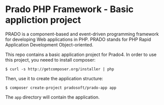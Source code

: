 # Prado PHP Framework - Basic appliction project

PRADO is a component-based and event-driven programming framework for developing Web applications in PHP.
PRADO stands for PHP Rapid Application Development Object-oriented.

This repo contains a basic application project for Prado4.
In order to use this project, you neeed to install composer:

    $ curl -s http://getcomposer.org/installer | php

Then, use it to create the application structure:
	
	$ composer create-project pradosoft/prado-app app

The `app` directory will contain the application.